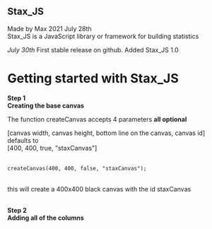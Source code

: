 ## Stax_JS
Made by Max 2021 July 28th <br>
Stax_JS is a JavaScript library or framework for building statistics

*July 30th*
First stable release on github.
Added Stax_JS 1.0

# Getting started with Stax_JS

**Step 1**<br>
**Creating the base canvas**

The function createCanvas accepts 4 parameters **all optional**<br>

[canvas width, canvas height, bottom line on the canvas, canvas id]<br>
defaults to<br>
[400, 400, true, "staxCanvas"]<br>
<br>
```
createCanvas(400, 400, false, "staxCanvas");
```
<br>
this will create a 400x400 black canvas with the id staxCanvas<br><br>

**Step 2**<br>
**Adding all of the columns**


